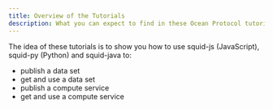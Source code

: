 ```yaml
---
title: Overview of the Tutorials
description: What you can expect to find in these Ocean Protocol tutorials.
---
```


The idea of these tutorials is to show you how to use squid-js (JavaScript), squid-py (Python) and squid-java to:

- publish a data set
- get and use a data set
- publish a compute service
- get and use a compute service
